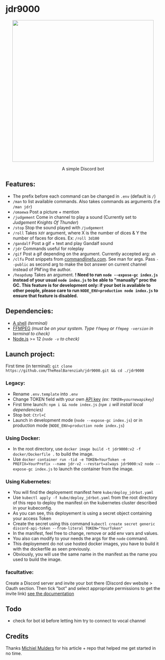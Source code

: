 # jdr9000  
<p align="center">
  <img width="460" height="460" src="https://i.ibb.co/FYBH6Xf/a-E2ebpp-460s.jpg">
</p>
<p align="center">
  A simple Discord bot
</p>

## Features:  
-  The prefix before each command can be changed in `.env` (default is `/`)  
-  `/man` to list available commands. Also takes commands as arguments (f.e `/man jdr`)  
-  `/omaewa` Post a picture + mention  
-  `/judgement` Come in channel to play a sound (Currently set to *Judgement Knights Of Thunder*)  
-  `/stop` Stop the sound played with `/judgement`  
-  `/roll` Takes `XdY` argument, where X is the number of dices & Y the number of faces for dices. Ex: `/roll 3d100`  
-  `/gandalf` Post a gif + text and play Gandalf sound  
-  `/jdr` Commands useful for roleplay  
-  `/gif` Post a gif depending on the argument. Currently accepted arg: `ah`  
-  `/clfu` Post snippets from [commandlinefu.com](https://www.commandlinefu.com/). See man for args. Pass `--public` as second arg to make the bot answer on current channel instead of PM'ing the author.  
-  `/heapdump`  Takes an argument. **! Need to run `node --expose-gc index.js` instead of your usual `node index.js` to be able to "manually" proc the GC. This feature is for development only: if your bot is available to other people, please care to run `NODE_ENV=production node index.js` to ensure that feature is disabled.**

## Dependencies:  
- [A shell](https://media.istockphoto.com/photos/sea-shell-picture-id862062360) *(terminal)*  
- [FFMPEG](https://www.ffmpeg.org/download.html) *(must be on your system. Type `ffmpeg` or `ffmpeg -version` in terminal to check)*  
- [Node.js](https://nodejs.org/en/download/) >= 12 *(`node -v` to check)*  

## Launch project:  
First time (in terminal): `git clone https://github.com/TheRealBarenziah/jdr9000.git && cd ./jdr9000`  
### Legacy:
-  Rename `.env.template` into `.env`  
-  Change TOKEN field with your own [API key](https://discord.com/developers/applications) *(ex: `TOKEN=yournewapikey`)*  
-  First time launch: `npm i && node index.js`  *(`npm i` will install local dependencies)*
-  Stop bot: `Ctrl+C`  
-  Launch in development mode (`node --expose-gc index.js`) or in production mode (`NODE_ENV=production node index.js`)  
### Using Docker:
-  In the root directory, use `docker image build -t jdr9000:v2 -f docker/Dockerfile .` to build the image.
-  Use `docker container run -tid -e TOKEN=YourToken -e PREFIX=YourPrefix --name jdr-v2 --restart=always jdr9000:v2 node --expose-gc index.js` to launch the container from the image.
### Using Kubernetes:
-  You will find the deployement manifest here `kube/deploy_jdrbot.yaml`
-  Use `kubectl apply -f kube/deploy_jdrbot.yaml` from the root directory of this repo to deploy the manifest on the kubernetes cluster described in your kubeconfig.
-  As you can see, this deployement is using a secret object containing your access Token
-  Create the secret using this command `kubectl create secret generic discord-api-token --from-literal TOKEN="YourToken"`
-  In the manifest, feel free to change, remove or add env vars and values.
-  You also can modify to your needs the args for the `node` command.
-  This deployement do not use hosted docker images, you have to build it with the dockerfile as seen previously.
-  Obviously, you will use the same name in the manifest as the name you used to build the image.
### facultative: 
Create a Discord server and invite your bot there (Discord dev website > Oauth section. Then tick "bot" and select appropriate permissions to get the invite link) [see the documentation](https://discordpy.readthedocs.io/en/latest/discord.html#inviting-your-bot)

## Todo  
-  check for bot id before letting him try to connect to vocal channel

##  Credits  
Thanks [Michiel Mulders](https://www.sitepoint.com/discord-bot-node-js/) for his article + repo that helped me get started in no time.
